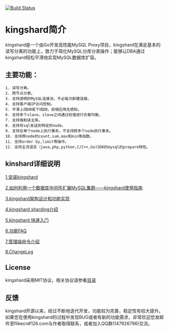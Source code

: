 [![Build Status](https://travis-ci.org/flike/kingshard.svg?branch=master)](https://travis-ci.org/flike/kingshard)

# kingshard简介

kingshard是一个由Go开发高性能MySQL Proxy项目，kingshard在满足基本的读写分离的功能上，致力于简化MySQL分库分表操作；能够让DBA通过kingshard轻松平滑地实现MySQL数据库扩容。

## 主要功能：	

	1. 读写分离。
	2. 跨节点分表。
	3. 支持透明的MySQL连接池，不必每次新建连接。
	4. 支持客户端IP访问控制。
	5. 平滑上线DB或下线DB，前端应用无感知。
	6. 支持多个slave，slave之间通过权值进行负载均衡。
	7. 支持强制读主库。
	8. 支持将sql发送到特定的node。
	9. 支持在单个node上执行事务，不支持跨多个node执行事务。
	10. 支持跨node的count,sum,max和min等函数。
	11. 支持order by,limit等操作。
	12. 支持主流语言（java,php,python,C/C++,Go)SDK的mysql的prepare特性。
	
## kinshard详细说明

[1.安装kingshard](./doc/KingDoc/kingshard_install_document.md)

[2.如何利用一个数据库中间件扩展MySQL集群——kingshard使用指南](./doc/KingDoc/how_to_use_kingshard.md)

[3.kingshard架构设计和功能实现](./doc/KingDoc/architecture_of_kingshard_CN.md)

[4.kingshard sharding介绍](./doc/KingDoc/kingshard_sharding_introduce.md)

[5.kingshard 快速入门](./doc/KingDoc/kingshard_quick_try.md)

[6.功能FAQ](./doc/KingDoc/function_FAQ.md)

[7.管理端命令介绍](./doc/KingDoc/admin_command_introduce.md)

[8.ChangeLog](./doc/KingDoc/change_log_CN.md)

## License

kingshard采用MIT协议，相关协议请参看[目录](./doc/License)

## 反馈
kingshard开源以来，经过不断地迭代开发，功能较为完善，稳定性有较大提升。如果您在使用kingshard的过程中发现BUG或者有新的功能需求，非常欢迎您发邮件至flikecn#126.com与作者取得联系，或者加入QQ群(147926796)交流。
